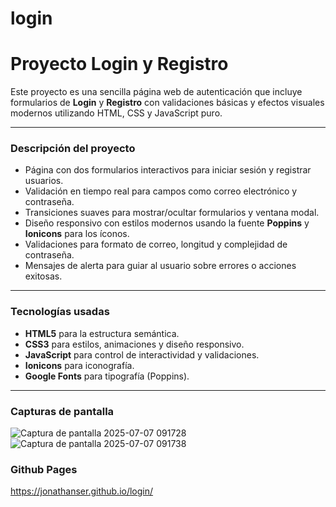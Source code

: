 # login

# Proyecto Login y Registro

Este proyecto es una sencilla página web de autenticación que incluye formularios de **Login** y **Registro** con validaciones básicas y efectos visuales modernos utilizando HTML, CSS y JavaScript puro.

---

### Descripción del proyecto

- Página con dos formularios interactivos para iniciar sesión y registrar usuarios.
- Validación en tiempo real para campos como correo electrónico y contraseña.
- Transiciones suaves para mostrar/ocultar formularios y ventana modal.
- Diseño responsivo con estilos modernos usando la fuente **Poppins** y **Ionicons** para los íconos.
- Validaciones para formato de correo, longitud y complejidad de contraseña.
- Mensajes de alerta para guiar al usuario sobre errores o acciones exitosas.

---

### Tecnologías usadas

- **HTML5** para la estructura semántica.
- **CSS3** para estilos, animaciones y diseño responsivo.
- **JavaScript** para control de interactividad y validaciones.
- **Ionicons** para iconografía.
- **Google Fonts** para tipografía (Poppins).

---

### Capturas de pantalla
![Captura de pantalla 2025-07-07 091728](https://github.com/user-attachments/assets/d6f176e6-1fef-4db5-af1e-6f3f2d52ab8f)
![Captura de pantalla 2025-07-07 091738](https://github.com/user-attachments/assets/7b1b2fe6-be04-460a-8019-02244f5b0c2a)

### Github Pages
https://jonathanser.github.io/login/
